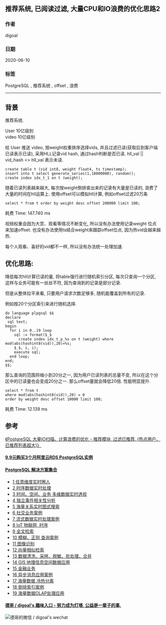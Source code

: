 ## 推荐系统, 已阅读过滤, 大量CPU和IO浪费的优化思路2  
  
### 作者  
digoal  
  
### 日期  
2020-06-10  
  
### 标签  
PostgreSQL , 推荐系统 , offset , 浪费   
  
----  
  
## 背景  
推荐系统.   
  
User 10亿级别  
video 10亿级别  
  
给 User 推送 video, 按weight权重排序选择vids, 并且过滤已读(获取后到客户端已读表示已读), 采用HLL记录vid hash, 通过hash判断是否已读.  hll_val || vid_hash <> hll_val  表示未读.   
  
```  
create table t (vid int8, weight float4, ts timestamp);    
insert into t select generate_series(1,10000000), random();    
create index idx_t_1 on t (weight);    
```  
  
随着已读列表越来越大, 每次按weight倒排查出来的记录有大量是已读的, 浪费了大量的时间在hll运算上.  使用offset可以模拟hll计算, 例如offset过滤20万条  
  
```  
select * from t order by weight desc offset 200000 limit 100;    
```  
  
耗费 Time: 147.740 ms   
  
视频权重会因为大赏、观看等情况不断变化, 所以没有办法使用记录weight 位点来加速offset. 也没有办法使用ts结合weight来跟踪offset位点, 因为热vid会越来越热.   
  
每个人观看、喜好的vid都不一样, 所以没有办法统一处理加速.   
  
## 优化思路:  
  
降低每次hll计算已读的量, 将table强行进行随机索引分区, 每次只查询一个分区, 这样与业务可能有一丝丝不符, 因为查询到的记录是部分记录.  
  
但是从整体拉平来看, 只要用户请求次数足够多, 随机能覆盖到所有的记录.   
  
例如按20个分区索引来进行随机选择.   
  
```  
do language plpgsql $$  
declare  
 sql text;  
begin  
  for i in 0..19 loop  
    sql := format($_$  
      create index idx_t_p_%s on t (weight) where mod(abs(hashint8(vid)),20)=%s;  
    $_$, i, i);  
    execute sql;  
  end loop;  
end;  
$$;  
```  
  
那么查询的范围将缩小到20分之一, 因为用户已读列表的总量不变, 所以在这个分区中的已读量也会变成20分之一. 那么offset量就会降低20倍. 性能明显提升.   
  
```  
select * from t   
where mod(abs(hashint8(vid)),20) = 0   
order by weight desc offset 10000 limit 100;    
```  
  
耗费 Time: 12.139 ms  
  
## 参考  
[《PostgreSQL 大量IO扫描、计算浪费的优化 - 推荐模块, 过滤已推荐. (热点用户、已推荐列表超大)》](../202006/20200601_01.md)    
  
  
  
  
  
  
  
  
  
  
  
  
  
  
  
  
  
  
  
  
  
  
  
  
  
  
  
  
  
  
  
  
  
  
  
  
#### [9.9元购买3个月阿里云RDS PostgreSQL实例](https://www.aliyun.com/database/postgresqlactivity "57258f76c37864c6e6d23383d05714ea")
  
  
#### [PostgreSQL 解决方案集合](https://yq.aliyun.com/topic/118 "40cff096e9ed7122c512b35d8561d9c8")
- [1 任意维度实时圈人](https://yq.aliyun.com/topic/118 "40cff096e9ed7122c512b35d8561d9c8")
- [2 时序数据实时处理](https://yq.aliyun.com/topic/118 "40cff096e9ed7122c512b35d8561d9c8")
- [3 时间、空间、业务 多维数据实时透视](https://yq.aliyun.com/topic/118 "40cff096e9ed7122c512b35d8561d9c8")
- [4 独立事件相关性分析](https://yq.aliyun.com/topic/118 "40cff096e9ed7122c512b35d8561d9c8")
- [5 海量关系实时图式搜索](https://yq.aliyun.com/topic/118 "40cff096e9ed7122c512b35d8561d9c8")
- [6 社交业务案例](https://yq.aliyun.com/topic/118 "40cff096e9ed7122c512b35d8561d9c8")
- [7 流式数据实时处理案例](https://yq.aliyun.com/topic/118 "40cff096e9ed7122c512b35d8561d9c8")
- [8 IoT 物联网, 时序](https://yq.aliyun.com/topic/118 "40cff096e9ed7122c512b35d8561d9c8")
- [9 全文检索](https://yq.aliyun.com/topic/118 "40cff096e9ed7122c512b35d8561d9c8")
- [10 模糊、正则 查询案例](https://yq.aliyun.com/topic/118 "40cff096e9ed7122c512b35d8561d9c8")
- [11 图像识别](https://yq.aliyun.com/topic/118 "40cff096e9ed7122c512b35d8561d9c8")
- [12 向量相似检索](https://yq.aliyun.com/topic/118 "40cff096e9ed7122c512b35d8561d9c8")
- [13 数据清洗、采样、脱敏、批处理、合并](https://yq.aliyun.com/topic/118 "40cff096e9ed7122c512b35d8561d9c8")
- [14 GIS 地理信息空间数据应用](https://yq.aliyun.com/topic/118 "40cff096e9ed7122c512b35d8561d9c8")
- [15 金融业务](https://yq.aliyun.com/topic/118 "40cff096e9ed7122c512b35d8561d9c8")
- [16 异步消息应用案例](https://yq.aliyun.com/topic/118 "40cff096e9ed7122c512b35d8561d9c8")
- [17 海量数据 冷热分离](https://yq.aliyun.com/topic/118 "40cff096e9ed7122c512b35d8561d9c8")
- [18 倒排索引案例](https://yq.aliyun.com/topic/118 "40cff096e9ed7122c512b35d8561d9c8")
- [19 海量数据OLAP处理应用](https://yq.aliyun.com/topic/118 "40cff096e9ed7122c512b35d8561d9c8")
  
  
#### [德哥 / digoal's 趣味入口 - 努力成为灯塔, 公益是一辈子的事.](https://github.com/digoal/blog/blob/master/README.md "22709685feb7cab07d30f30387f0a9ae")
  
  
![德哥的微信 / digoal's wechat](../pic/digoal_weixin.jpg "f7ad92eeba24523fd47a6e1a0e691b59")
  
